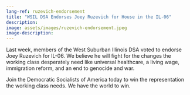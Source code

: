 ```yaml
---
lang-ref: ruzevich-endorsement
title: "WSIL DSA Endorses Joey Ruzevich for House in the IL-06"
description:
image: assets/images/ruzevich-endorsement.jpeg
image-description:
---
```


Last week, members of the West Suburban Illinois DSA voted to endorse Joey Ruzevich for IL-06. We believe he will fight for the changes the working class desperately need like universal healthcare, a living wage, immigration reform, and an end to genocide and war. 

Join the Democratic Socialists of America today to win the representation the working class needs. We have the world to win.
